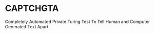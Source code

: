 # CAPTCHGTA
Completely Automated Private Turing Test To Tell Human and Computer Generated Text Apart
